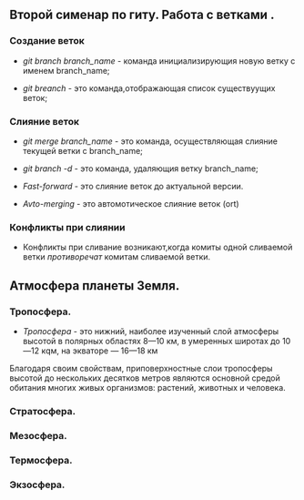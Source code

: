 ## Второй сименар по гиту. Работа с ветками .

### Создание веток 

* *git branch branch_name* - команда инициализирующия новую ветку с именем branch_name;

* *git breanch* - это команда,отображающая список существуущих веток;
### Слияние веток
* *git merge branch_name* - это команда, осуществляющая слияние текущей ветки с branch_name;
 
* *git branch -d* - это команда, удаляющия ветку branch_name;

* *Fast-forward* - это слияние  веток до актуальной версии.

* *Avto-merging* - это автомотическое слияние веток (ort) 

### Конфликты при слиянии

* Конфликты при сливание возникают,когда комиты одной сливаемой ветки *противоречат* комитам сливаемой ветки.


## Атмосфера планеты Земля.

### Тропосфера.

* *Тропосфера* - это нижний, наиболее изученный слой атмосферы высотой в полярных областях 8—10 км, в умеренных широтах до 10—12 кqм, на экваторе — 16—18 км

Благодаря своим свойствам, приповерхностные слои тропосферы высотой до нескольких десятков метров являются основной средой обитания многих живых организмов: растений, животных и человека.

### Стратосфера.

### Мезосфера.

### Термосфера.

### Экзосфера.